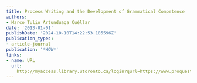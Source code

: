 ```yaml
---
title: Process Writing and the Development of Grammatical Competence
authors:
- Marco Tulio Artunduaga Cuéllar
date: '2013-01-01'
publishDate: '2024-10-10T14:22:53.105596Z'
publication_types:
- article-journal
publication: '*HOW*'
links:
- name: URL
  url: 
    http://myaccess.library.utoronto.ca/login?qurl=https://www.proquest.com/docview/1895975470?accountid=14771&bdid=38382&_bd=mNiaZavI6Q9Dt2NRKtyN1ye9v%2Fo%3D
---
```

